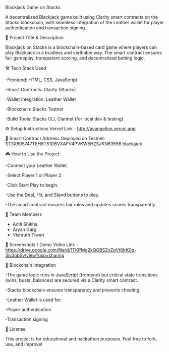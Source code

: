 
 Blackjack Game on Stacks

A decentralized Blackjack game built using Clarity smart contracts on the Stacks blockchain, with seamless integration of the Leather wallet for player authentication and transaction signing.

🚀 Project Title & Description

Blackjack on Stacks is a blockchain-based card game where players can play Blackjack in a trustless and verifiable way. The smart contract ensures fair gameplay, transparent scoring, and decentralized betting logic.

🛠️ Tech Stack Used

-Frontend: HTML, CSS, JavaScript

-Smart Contracts: Clarity
 (Stacks)

-Wallet Integration: Leather Wallet

-Blockchain: Stacks Testnet

-Build Tools: Stacks CLI, Clarinet (for local dev & testing)



⚙️ Setup Instructions
  Vercel Link - http://avangelion.vercel.app

📜 Smart Contract Address
Deployed on Testnet: ST3X605747TEH8T51D6VXAFV4PVKW5HZSJKN63556.blackjack



🎮 How to Use the Project

-Connect your Leather Wallet.

-Select Player 1 or Player 2.

-Click Start Play to begin.

-Use the Deal, Hit, and Stand buttons to play.

-The smart contract ensures fair rules and updates scores transparently.

👥 Team Members

- Aditi Shikha
- Aryan Garg
- Vishruth Tiwari

📸 Screenshots / Demo
   Video Link - https://drive.google.com/file/d/1TKPMg2kQGBSZxZqVt8lrK0q-3iv3obSv/view?usp=sharing
  
 

🔗 Blockchain Integration

-The game logic runs in JavaScript (frontend) but critical state transitions (wins, busts, balances) are secured via a Clarity smart contract.

-Stacks blockchain ensures transparency and prevents cheating.

-Leather Wallet is used for:

-Player authentication

-Transaction signing

📜 License

This project is for educational and hackathon purposes.
Feel free to fork, use, and improve!


